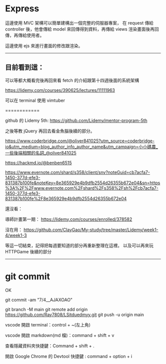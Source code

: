 # Express

這邊使用 MVC 架構可以簡單建構出一個完整的伺服器專案，
在 request 傳給 controller 後，他會傳給 model 來回傳得到資料，再傳給 views 渲染畫面後再回傳，再傳給使用者。

這邊使用 ejs 來進行畫面的修改跟渲染。

---

## 目前看到這：

可以等都大概看完後再回來看 fetch 的介紹跟第十四週後面的系統架構

https://lidemy.com/courses/390625/lectures/11111963

可以在 terminal 使用 vimtuber

============

github 的 Lidemy 5th:
https://github.com/Lidemy/mentor-program-5th

之後等教 jQuery 再回去看金魚腦後續的部分。

https://www.coderbridge.com/@oliver841025?utm_source=coderbridge-io&utm_medium=blog_author_info_author_name&utm_campaign=小小碼農_一些後端相關的名詞_@oliver841025

https://hackmd.io/@benben6515

https://www.evernote.com/shard/s358/client/snv?noteGuid=cb7acfa7-1450-377d-efe3-831387b100fe&noteKey=8e365929e4b9dfb2554d26355b672e04&sn=https%3A%2F%2Fwww.evernote.com%2Fshard%2Fs358%2Fsh%2Fcb7acfa7-1450-377d-efe3-831387b100fe%2F8e365929e4b9dfb2554d26355b672e04

還沒看：

導師計畫第一期：
https://lidemy.com/courses/enrolled/378582

沒在用：
https://github.com/ClayGao/My-study/tree/master/Lidemy/week1-4/week1-3

等這一切結束，記得把每週要知道的部分再重新整理在這裡。
以及可以再來玩 HTTPGame 後續的部分

---

# git commit

OK

git commit -am "7/4\_\_AJAXOAO"

git branch -M main
git remote add origin https://github.com/Ray7808/LSitduedmyy.git
git push -u origin main

vscode 開啟 terminal：control + ~(左上角)

vscode 開啟 markdown(md 檔)：command + shift + v

查看隱藏資料夾快捷鍵：Command + shift + .

開啟 Google Chrome 的 Devtool 快捷鍵 : command + option + i
